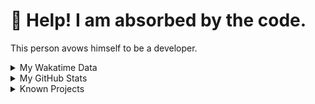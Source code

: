 # 🥺 Help! I am absorbed by the code. 

This person avows himself to be a developer.

<details>

<summary>My Wakatime Data</summary>

<!--START_SECTION:waka-->
![Lines of code](https://img.shields.io/badge/From%20Hello%20World%20I%27ve%20Written-7.4%20million%20lines%20of%20code-blue)

**🐱 My GitHub Data** 

> 📦 685.4 kB Used in GitHub's Storage 
 > 
> 🏆 903 Contributions in the Year 2023
 > 
> 🚫 Not Opted to Hire
 > 
> 📜 77 Public Repositories 
 > 
> 🔑 18 Private Repositories 
 > 
**I'm an Early 🐤** 

```text
🌞 Morning                1470 commits        ██████░░░░░░░░░░░░░░░░░░░   23.98 % 
🌆 Daytime                2538 commits        ██████████░░░░░░░░░░░░░░░   41.41 % 
🌃 Evening                2052 commits        ████████░░░░░░░░░░░░░░░░░   33.48 % 
🌙 Night                  69 commits          ░░░░░░░░░░░░░░░░░░░░░░░░░   01.13 % 
```
📅 **I'm Most Productive on Wednesday** 

```text
Monday                   718 commits         ███░░░░░░░░░░░░░░░░░░░░░░   11.71 % 
Tuesday                  1042 commits        ████░░░░░░░░░░░░░░░░░░░░░   17.00 % 
Wednesday                1046 commits        ████░░░░░░░░░░░░░░░░░░░░░   17.07 % 
Thursday                 831 commits         ███░░░░░░░░░░░░░░░░░░░░░░   13.56 % 
Friday                   930 commits         ████░░░░░░░░░░░░░░░░░░░░░   15.17 % 
Saturday                 838 commits         ███░░░░░░░░░░░░░░░░░░░░░░   13.67 % 
Sunday                   724 commits         ███░░░░░░░░░░░░░░░░░░░░░░   11.81 % 
```


**I Mostly Code in Go** 

```text
Go                       31 repos            █████████░░░░░░░░░░░░░░░░   34.07 % 
Python                   20 repos            █████░░░░░░░░░░░░░░░░░░░░   21.98 % 
HTML                     6 repos             ██░░░░░░░░░░░░░░░░░░░░░░░   06.59 % 
Dart                     2 repos             █░░░░░░░░░░░░░░░░░░░░░░░░   02.20 % 
TypeScript               1 repo              ░░░░░░░░░░░░░░░░░░░░░░░░░   01.10 % 
```




 Last Updated on 14/06/2023 01:41:20 UTC
<!--END_SECTION:waka-->

</details>

<details>
 
 <summary>My GitHub Stats</summary>

[![CDFMLR's github stats](https://github-readme-stats.vercel.app/api?username=cdfmlr&count_private=true&show_icons=true)](https://github.com/anuraghazra/github-readme-stats)
 
</details>

<details>

<summary>Known Projects</summary>

[![Star History Chart](https://api.star-history.com/svg?repos=cdfmlr/pyflowchart,cdfmlr/muvtuber,cdfmlr/crud,cdfmlr/murecom-verse-1,cdfmlr/murecom-intro&type=Date)](https://star-history.com/#cdfmlr/pyflowchart&cdfmlr/muvtuber&cdfmlr/crud&cdfmlr/murecom-verse-1&cdfmlr/murecom-intro&Date)

 </details>
